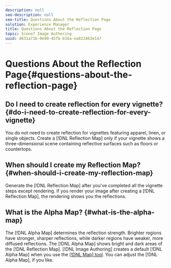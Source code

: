 ```yaml
---
description: null
seo-description: null
seo-title: Questions About the Reflection Page
solution: Experience Manager
title: Questions About the Reflection Page
topic: Scene7 Image Authoring
uuid: d631a71b-0e90-45fb-b16a-ea822463e147
---
```


# Questions About the Reflection Page{#questions-about-the-reflection-page}

## Do I need to create reflection for every vignette? {#do-i-need-to-create-reflection-for-every-vignette}

You do not need to create reflection for vignettes featuring apparel, linen, or single objects. Create a [!DNL Reflection Map] only if your vignette shows a three-dimensional scene containing reflective surfaces such as floors or countertops.

## When should I create my Reflection Map? {#when-should-i-create-my-reflection-map}

Generate the [!DNL Reflection Map] after you've completed all the vignette steps except rendering. If you render your image after creating a [!DNL Reflection Map], the rendering shows you the reflections.

## What is the Alpha Map? {#what-is-the-alpha-map}

The [!DNL Alpha Map] determines the reflection strength. Brighter regions have stronger, sharper reflections, while darker regions have weaker, more diffused reflections. The [!DNL Alpha Map] shows bright and dark areas of the [!DNL Reflection Map]. [!DNL Image Authoring] creates a default [!DNL Alpha Map] when you use the [ [!DNL Map] tool](../c-vat-refl-pg/c-vat-use-refl-tools/c-vat-refl-map-tool.md#concept-fc4781136f994df6b11654c993a7a506). You can adjust the [!DNL Alpha Map], if you like. 
